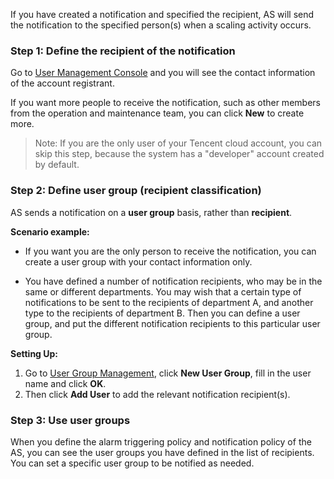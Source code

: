 If you have created a notification and specified the recipient, AS will send the notification to the specified person(s) when a scaling activity occurs.

### Step 1:  Define the recipient of the notification

Go to [User Management Console](https://console.qcloud.com/cam) and you will see the contact information of the account registrant.

If you want more people to receive the notification, such as other members from the operation and maintenance team, you can click **New** to create more.

> Note:
> If you are the only user of your Tencent cloud account, you can skip this step, because the system has a "developer" account created by default.

### Step 2:  Define user group (recipient classification)

AS sends a notification on a **user group** basis, rather than **recipient**.

**Scenario example:**

- If you want you are the only person to receive the notification, you can create a user group with your contact information only.

- You have defined a number of notification recipients, who may be in the same or different departments. You may wish that a certain type of notifications to be sent to the recipients of department A, and another type to the recipients of department B. Then you can define a user group, and put the different notification recipients to this particular user group.

**Setting Up:**
1. Go to [User Group Management](https://console.qcloud.com/cam/groups), click **New User Group**, fill in the user name and click **OK**.
2. Then click **Add User** to add the relevant notification recipient(s).

### Step 3: Use user groups

When you define the alarm triggering policy and notification policy of the AS, you can see the user groups you have defined in the list of recipients. You can set a specific user group to be notified as needed.








